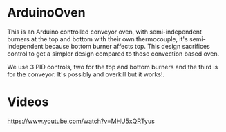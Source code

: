 # ArduinoOven

This is an Arduino controlled conveyor oven, with semi-independent burners at the top and bottom with their own thermocouple, it's semi-independent because bottom burner affects top.
This design sacrifices control to get a simpler design compared to those convection based oven.

We use 3 PID controls, two for the top and bottom burners and the third is for the conveyor. It's possibly and overkill but it works!.

# Videos

https://www.youtube.com/watch?v=MHU5xQRTyus

